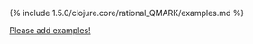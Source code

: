 {% include 1.5.0/clojure.core/rational_QMARK/examples.md %}

[Please add examples!](https://github.com/arrdem/grimoire/edit/master/_includes/1.6.0/clojure.core/rational_QMARK/examples.md)
